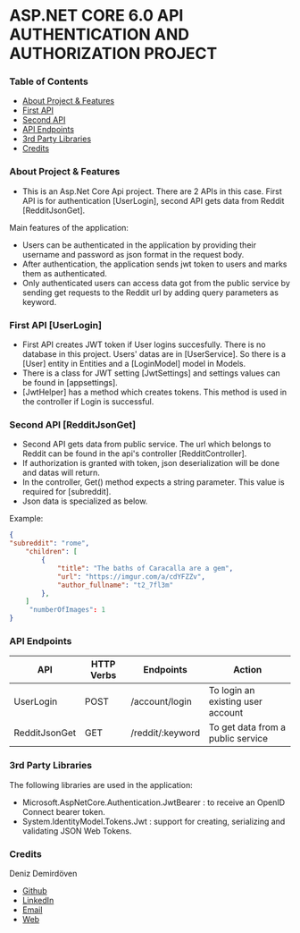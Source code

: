 # ASP.NET CORE 6.0 API AUTHENTICATION AND AUTHORIZATION PROJECT

### Table of Contents

- [About Project & Features](#about-project--features)
- [First API](#first-api-userlogin)
- [Second API](#second-api-redditjsonget)
- [API Endpoints](#api-endpoints)
- [3rd Party Libraries](#3rd-party-libraries)
- [Credits](#credits)

### About Project & Features

- This is an Asp.Net Core Api project. There are 2 APIs in this case. First API is for authentication [UserLogin], second API gets data from Reddit [RedditJsonGet]. 

Main features of the application:

- Users can be authenticated in the application by providing their username and password as json format in the request body.
- After authentication, the application sends jwt token to users and marks them as authenticated.
- Only authenticated users can access data got from the public service by sending get requests to the Reddit url by adding query parameters as keyword.

### First API [UserLogin]

- First API creates JWT token if User logins succesfully. There is no database in this project. Users' datas are in [UserService]. So there is a [User] entity in Entities and a [LoginModel] model in Models.
- There is a class for JWT setting [JwtSettings] and settings values can be found in [appsettings].
- [JwtHelper] has a method which creates tokens. This method is used in the controller if Login is successful.

### Second API [RedditJsonGet]

- Second API gets data from public service. The url which belongs to Reddit can be found in the api's controller [RedditController]. 
- If authorization is granted with token, json deserialization will be done and datas will return.   
- In the controller, Get() method expects a string parameter. This value is required for [subreddit].
- Json data is specialized as below.

Example:
```json
{
"subreddit": "rome",
    "children": [
        {
            "title": "The baths of Caracalla are a gem",
            "url": "https://imgur.com/a/cdYFZZv",
            "author_fullname": "t2_7fl3m"
        },
    ]
     "numberOfImages": 1
}
```

### API Endpoints
| API            | HTTP Verbs | Endpoints        | Action                            |
| -------------- | ---------- | ---------------- | --------------------------------- |
| UserLogin      | POST       | /account/login   | To login an existing user account |
| RedditJsonGet  | GET        | /reddit/:keyword  | To get data from a public service |

### 3rd Party Libraries

The following libraries are used in the application:

- Microsoft.AspNetCore.Authentication.JwtBearer : to receive an OpenID Connect bearer token.
- System.IdentityModel.Tokens.Jwt : support for creating, serializing and validating JSON Web Tokens.

### Credits

Deniz Demirdöven

- [Github](https://github.com/DenizDemirdoven)
- [LinkedIn](https://www.linkedin.com/in/denizdemirdoven)
- [Email](mailto:denizdemirdoven@gmail.com)
- [Web](https://www.denizdemirdoven.com/)
